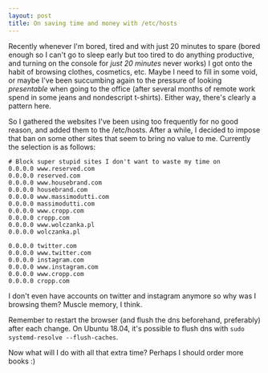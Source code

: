 ```yaml
---
layout: post
title: On saving time and money with /etc/hosts 
---
```


Recently whenever I'm bored, tired and with just 20 minutes to spare (bored enough so I can't go to sleep early but too tired to do anything productive, and turning on the console for _just 20 minutes_ never works) I got onto the habit of browsing clothes, cosmetics, etc. Maybe I need to fill in some void, or maybe I've been succumbing again to the pressure of looking _presentable_ when going to the office (after several months of remote work spend in some jeans and nondescript t-shirts). Either way, there's clearly a pattern here.

So I gathered the websites I've been using too frequently for no good reason, and added them to the /etc/hosts. After a while, I decided to impose that ban on some other sites that seem to bring no value to me. Currently the selection is as follows:

```
# Block super stupid sites I don't want to waste my time on
0.0.0.0 www.reserved.com
0.0.0.0 reserved.com
0.0.0.0 www.housebrand.com
0.0.0.0 housebrand.com
0.0.0.0 www.massimodutti.com
0.0.0.0 massimodutti.com
0.0.0.0 www.cropp.com
0.0.0.0 cropp.com
0.0.0.0 www.wolczanka.pl
0.0.0.0 wolczanka.pl

0.0.0.0 twitter.com
0.0.0.0 www.twitter.com
0.0.0.0 instagram.com
0.0.0.0 www.instagram.com
0.0.0.0 www.cropp.com
0.0.0.0 cropp.com
```

I don't even have accounts on twitter and instagram anymore so why was I browsing them? Muscle memory, I think.

Remember to restart the browser (and flush the dns beforehand, preferably) after each change. On Ubuntu 18.04, it's possible to flush dns with ```sudo systemd-resolve --flush-caches```.

Now what will I do with all that extra time? Perhaps I should order more books :)
